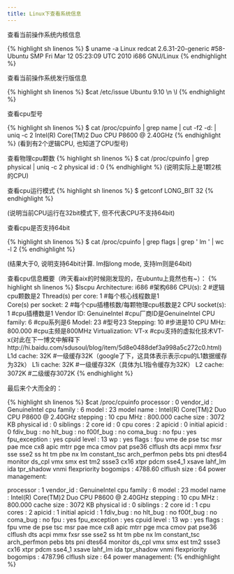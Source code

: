 ```yaml
---
title: Linux下查看系统信息
---
```


查看当前操作系统内核信息

{% highlight sh linenos %}
$ uname -a
Linux redcat 2.6.31-20-generic #58-Ubuntu SMP Fri Mar 12 05:23:09 UTC 2010 i686 GNU/Linux
{% endhighlight %}

查看当前操作系统发行版信息

{% highlight sh linenos %}
$cat /etc/issue
Ubuntu 9.10 \n \l
{% endhighlight %}

查看cpu型号

{% highlight sh linenos %}
$ cat /proc/cpuinfo | grep name | cut -f2 -d: | uniq -c
2  Intel(R) Core(TM)2 Duo CPU     P8600  @ 2.40GHz
{% endhighlight %}
(看到有2个逻辑CPU, 也知道了CPU型号)

查看物理cpu颗数
{% highlight sh linenos %}
$ cat /proc/cpuinfo | grep physical | uniq -c
2 physical id    : 0
{% endhighlight %}
(说明实际上是1颗2核的CPU)

查看cpu运行模式
{% highlight sh linenos %}
$ getconf LONG_BIT
32
{% endhighlight %}

(说明当前CPU运行在32bit模式下, 但不代表CPU不支持64bit)

查看cpu是否支持64bit

{% highlight sh linenos %}
$ cat /proc/cpuinfo | grep flags | grep ' lm ' | wc -l
2
{% endhighlight %}

(结果大于0, 说明支持64bit计算. lm指long mode, 支持lm则是64bit)

查看cpu信息概要（昨天看aix的时候刚发现的，在ubuntu上竟然也有~）：
{% highlight sh linenos %}
$lscpu
Architecture:          i686                            #架构686
CPU(s):                2                                   #逻辑cpu颗数是2
Thread(s) per core:    1                           #每个核心线程数是1                 
Core(s) per socket:    2                           #每个cpu插槽核数/每颗物理cpu核数是2
CPU socket(s):         1                            #cpu插槽数是1
Vendor ID:             GenuineIntel           #cpu厂商ID是GenuineIntel
CPU family:            6                              #cpu系列是6
Model:                 23                                #型号23
Stepping:              10                              #步进是10
CPU MHz:               800.000                 #cpu主频是800MHz
Virtualization:        VT-x                         #cpu支持的虚拟化技术VT-x(对此在下一博文中解释下http://hi.baidu.com/sdusoul/blog/item/5d8e0488def3a998a5c272c0.html)
L1d cache:             32K                         #一级缓存32K（google了下，这具体表示表示cpu的L1数据缓存为32k）
L1i cache:             32K                          #一级缓存32K（具体为L1指令缓存为32K）
L2 cache:              3072K                      #二级缓存3072K
{% endhighlight %}

最后来个大而全的：

{% highlight sh linenos %}
$cat /proc/cpuinfo
processor    : 0
vendor_id    : GenuineIntel
cpu family    : 6
model        : 23
model name    : Intel(R) Core(TM)2 Duo CPU     P8600  @ 2.40GHz
stepping    : 10
cpu MHz        : 800.000
cache size    : 3072 KB
physical id    : 0
siblings    : 2
core id        : 0
cpu cores    : 2
apicid        : 0
initial apicid    : 0
fdiv_bug    : no
hlt_bug        : no
f00f_bug    : no
coma_bug    : no
fpu        : yes
fpu_exception    : yes
cpuid level    : 13
wp        : yes
flags        : fpu vme de pse tsc msr pae mce cx8 apic mtrr pge mca cmov pat pse36 clflush dts acpi mmx fxsr sse sse2 ss ht tm pbe nx lm constant_tsc arch_perfmon pebs bts pni dtes64 monitor ds_cpl vmx smx est tm2 ssse3 cx16 xtpr pdcm sse4_1 xsave lahf_lm ida tpr_shadow vnmi flexpriority
bogomips    : 4788.60
clflush size    : 64
power management:

processor    : 1
vendor_id    : GenuineIntel
cpu family    : 6
model        : 23
model name    : Intel(R) Core(TM)2 Duo CPU     P8600  @ 2.40GHz
stepping    : 10
cpu MHz        : 800.000
cache size    : 3072 KB
physical id    : 0
siblings    : 2
core id        : 1
cpu cores    : 2
apicid        : 1
initial apicid    : 1
fdiv_bug    : no
hlt_bug        : no
f00f_bug    : no
coma_bug    : no
fpu        : yes
fpu_exception    : yes
cpuid level    : 13
wp        : yes
flags        : fpu vme de pse tsc msr pae mce cx8 apic mtrr pge mca cmov pat pse36 clflush dts acpi mmx fxsr sse sse2 ss ht tm pbe nx lm constant_tsc arch_perfmon pebs bts pni dtes64 monitor ds_cpl vmx smx est tm2 ssse3 cx16 xtpr pdcm sse4_1 xsave lahf_lm ida tpr_shadow vnmi flexpriority
bogomips    : 4787.96
clflush size    : 64
power management:
{% endhighlight %}
